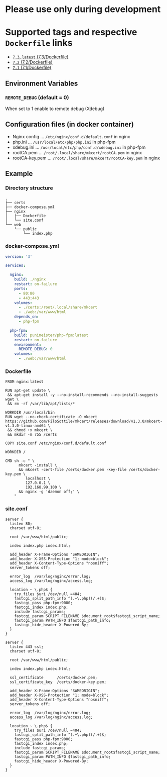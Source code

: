 # Please use only during development

# Supported tags and respective `Dockerfile` links

- [`7.3`, `latest` (7.3/Dockerfile)](https://github.com/punimeister/docker-php-fpm/blob/master/7.3/Dockerfile)
- [`7.2` (7.2/Dockerfile)](https://github.com/punimeister/docker-php-fpm/blob/master/7.2/Dockerfile)
- [`7.1` (7.1/Dockerfile)](https://github.com/punimeister/docker-php-fpm/blob/master/7.1/Dockerfile)

## Environment Variables

### `REMOTE_DEBUG` (default = 0)

When set to 1 enable to remote debug (Xdebug)

## Configuration files (in docker container)

- Nginx config ... `/etc/nginx/conf.d/default.conf` in nginx
- php.ini ... `/usr/local/etc/php/php.ini` in php-fpm
- xdebug.ini ... `/usr/local/etc/php/conf.d/xdebug.ini` in php-fpm
- rootCA.pem ... `/root/.local/share/mkcert/rootCA.pem` in nginx
- rootCA-key.pem ... `/root/.local/share/mkcert/rootCA-key.pem` in nginx

## Example

### Directory structure

```
.
├── certs
├── docker-compose.yml
├── nginx
│   ├── Dockerfile
│   └── site.conf
└── web
    └── public
        └── index.php
```

### docker-compose.yml

```yaml
version: '3'

services:

  nginx:
    build: ./nginx
    restart: on-failure
    ports:
      - 80:80
      - 443:443
    volumes:
      - ./certs:/root/.local/share/mkcert
      - ./web:/var/www/html
    depends_on:
      - php-fpm

  php-fpm:
    build: punimeister/php-fpm:latest
    restart: on-failure
    environment:
      REMOTE_DEBUG: 0
    volumes:
      - ./web:/var/www/html
```

### Dockerfile

```
FROM nginx:latest

RUN apt-get update \
 && apt-get install -y --no-install-recommends --no-install-suggests wget \
 && rm -rf /var/lib/apt/lists/*

WORKDIR /usr/local/bin
RUN wget --no-check-certificate -O mkcert https://github.com/FiloSottile/mkcert/releases/download/v1.3.0/mkcert-v1.3.0-linux-amd64 \
 && chmod +x mkcert \
 && mkdir -m 755 /certs

COPY site.conf /etc/nginx/conf.d/default.conf

WORKDIR /

CMD sh -c " \
      mkcert -install \
      && mkcert -cert-file /certs/docker.pem -key-file /certs/docker-key.pem \
         localhost \
         127.0.0.1 \
         192.168.99.100 \
      && nginx -g 'daemon off;' \
    "
```

### site.conf

```
server {
  listen 80;
  charset utf-8;

  root /var/www/html/public;

  index index.php index.html;

  add_header X-Frame-Options "SAMEORIGIN";
  add_header X-XSS-Protection "1; mode=block";
  add_header X-Content-Type-Options "nosniff";
  server_tokens off;

  error_log  /var/log/nginx/error.log;
  access_log /var/log/nginx/access.log;

  location ~ \.php$ {
    try_files $uri /dev/null =404;
    fastcgi_split_path_info ^(.+\.php)(/.+)$;
    fastcgi_pass php-fpm:9000;
    fastcgi_index index.php;
    include fastcgi_params;
    fastcgi_param SCRIPT_FILENAME $document_root$fastcgi_script_name;
    fastcgi_param PATH_INFO $fastcgi_path_info;
    fastcgi_hide_header X-Powered-By;
  }
}

server {
  listen 443 ssl;
  charset utf-8;

  root /var/www/html/public;

  index index.php index.html;

  ssl_certificate      /certs/docker.pem;
  ssl_certificate_key  /certs/docker-key.pem;

  add_header X-Frame-Options "SAMEORIGIN";
  add_header X-XSS-Protection "1; mode=block";
  add_header X-Content-Type-Options "nosniff";
  server_tokens off;

  error_log  /var/log/nginx/error.log;
  access_log /var/log/nginx/access.log;

  location ~ \.php$ {
    try_files $uri /dev/null =404;
    fastcgi_split_path_info ^(.+\.php)(/.+)$;
    fastcgi_pass php-fpm:9000;
    fastcgi_index index.php;
    include fastcgi_params;
    fastcgi_param SCRIPT_FILENAME $document_root$fastcgi_script_name;
    fastcgi_param PATH_INFO $fastcgi_path_info;
    fastcgi_hide_header X-Powered-By;
  }
}
```
